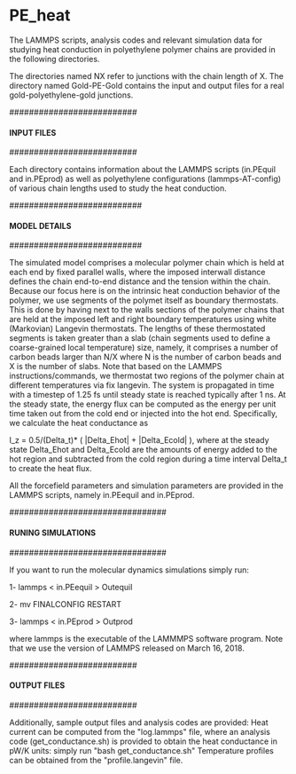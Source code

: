 # PE_heat
The LAMMPS scripts, analysis codes and relevant simulation data
for studying heat conduction in polyethylene polymer chains 
are provided in the following directories.

The directories named NX refer to junctions with the chain length of X.
The directory named Gold-PE-Gold contains the input and output files 
for a real gold-polyethylene-gold junctions.

##########################
####   INPUT FILES   #####
##########################

Each directory contains information about the LAMMPS scripts
(in.PEquil and in.PEprod) as well as
polyethylene configurations (lammps-AT-config) of various
chain lengths used to study the heat conduction.


###########################
####  MODEL DETAILS   #####
###########################

The simulated model comprises a molecular polymer chain which is held at each end
by fixed parallel walls, where the imposed interwall distance defines the chain
end-to-end distance and the tension within the chain.
Because our focus here is on the intrinsic heat conduction behavior of the polymer,
we use segments of the polymet itself as boundary thermostats.
This is done by having next to the walls sections of the polymer chains that are
held at the imposed left and right boundary temperatures using white
(Markovian) Langevin thermostats.
The lengths of these thermostated segments is taken greater than a slab
(chain segments used to define a coarse-grained local temperature) size,
namely, it comprises a number of carbon beads larger than N/X
where N is the number of carbon beads and X is the number of slabs.
Note that based on the LAMMPS instructions/commands, we thermostat
two regions of the polymer chain at different temperatures via fix langevin.
The system is propagated in time with a timestep of 1.25 fs
until steady state is reached typically after 1 ns.
At the steady state, the energy flux can be computed as the energy per unit time
taken out from the cold end or injected into the hot end.
Specifically, we calculate the heat conductance as

I_z  = 0.5/(Delta_t)* ( |Delta_Ehot| + |Delta_Ecold| ),
where at the steady state Delta_Ehot and Delta_Ecold are the amounts of energy
added to the hot region and subtracted from the cold region during
a time interval Delta_t to create the heat flux.


All the forcefield parameters and simulation parameters are provided in
the LAMMPS scripts, namely in.PEequil and in.PEprod.

################################
####   RUNING SIMULATIONS   ####
################################

If you want to run the molecular dynamics simulations simply run:

1- lammps < in.PEequil > Outequil

2- mv FINALCONFIG RESTART

3- lammps < in.PEprod > Outprod

where lammps is the executable of the LAMMMPS software program.
Note that we use the version of LAMMPS released on March 16, 2018.

##########################
####   OUTPUT FILES   ####
##########################

Additionally, sample output files and analysis codes are provided:
Heat current can be computed from the "log.lammps" file, where an analysis
code (get_conductance.sh) is provided to obtain the heat conductance
in pW/K units: simply run "bash get_conductance.sh"
Temperature profiles can be obtained from the "profile.langevin" file.

